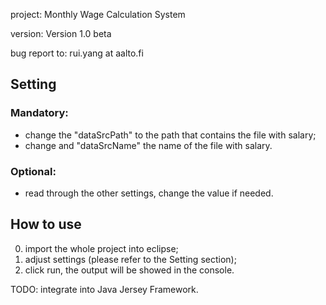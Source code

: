 project: Monthly Wage Calculation System

version: Version 1.0 beta

bug report to: rui.yang at aalto.fi

## Setting
### Mandatory:
- change the "dataSrcPath" to the path that contains the file with salary;
- change and "dataSrcName" the name of the file with salary.

### Optional:
- read through the other settings, change the value if needed.

## How to use
0. import the whole project into eclipse;
1. adjust settings (please refer to the Setting section);
2. click run, the output will be showed in the console.

TODO: integrate into Java Jersey Framework.